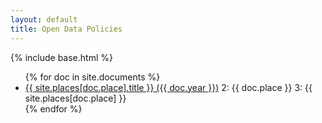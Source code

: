 ```yaml
---
layout: default
title: Open Data Policies
---
```


{% include base.html %}
<ul>
{% for doc in site.documents %}
  <li>
    <!--<a href="{{ base }}{{ doc.permalink }}">{{ doc.title }}</a>-->
    <a href="{{ doc.url }}">{{ site.places[doc.place].title }} ({{ doc.year }})</a>
    2: {{ doc.place }}
    3: {{ site.places[doc.place] }}
  </li>
{% endfor %}
</ul>
